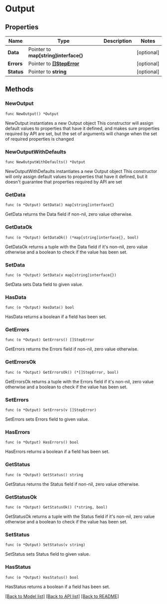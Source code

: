 # Output

## Properties

Name | Type | Description | Notes
------------ | ------------- | ------------- | -------------
**Data** | Pointer to **map[string]interface{}** |  | [optional] 
**Errors** | Pointer to [**[]StepError**](StepError.md) |  | [optional] 
**Status** | Pointer to **string** |  | [optional] 

## Methods

### NewOutput

`func NewOutput() *Output`

NewOutput instantiates a new Output object
This constructor will assign default values to properties that have it defined,
and makes sure properties required by API are set, but the set of arguments
will change when the set of required properties is changed

### NewOutputWithDefaults

`func NewOutputWithDefaults() *Output`

NewOutputWithDefaults instantiates a new Output object
This constructor will only assign default values to properties that have it defined,
but it doesn't guarantee that properties required by API are set

### GetData

`func (o *Output) GetData() map[string]interface{}`

GetData returns the Data field if non-nil, zero value otherwise.

### GetDataOk

`func (o *Output) GetDataOk() (*map[string]interface{}, bool)`

GetDataOk returns a tuple with the Data field if it's non-nil, zero value otherwise
and a boolean to check if the value has been set.

### SetData

`func (o *Output) SetData(v map[string]interface{})`

SetData sets Data field to given value.

### HasData

`func (o *Output) HasData() bool`

HasData returns a boolean if a field has been set.

### GetErrors

`func (o *Output) GetErrors() []StepError`

GetErrors returns the Errors field if non-nil, zero value otherwise.

### GetErrorsOk

`func (o *Output) GetErrorsOk() (*[]StepError, bool)`

GetErrorsOk returns a tuple with the Errors field if it's non-nil, zero value otherwise
and a boolean to check if the value has been set.

### SetErrors

`func (o *Output) SetErrors(v []StepError)`

SetErrors sets Errors field to given value.

### HasErrors

`func (o *Output) HasErrors() bool`

HasErrors returns a boolean if a field has been set.

### GetStatus

`func (o *Output) GetStatus() string`

GetStatus returns the Status field if non-nil, zero value otherwise.

### GetStatusOk

`func (o *Output) GetStatusOk() (*string, bool)`

GetStatusOk returns a tuple with the Status field if it's non-nil, zero value otherwise
and a boolean to check if the value has been set.

### SetStatus

`func (o *Output) SetStatus(v string)`

SetStatus sets Status field to given value.

### HasStatus

`func (o *Output) HasStatus() bool`

HasStatus returns a boolean if a field has been set.


[[Back to Model list]](../README.md#documentation-for-models) [[Back to API list]](../README.md#documentation-for-api-endpoints) [[Back to README]](../README.md)


